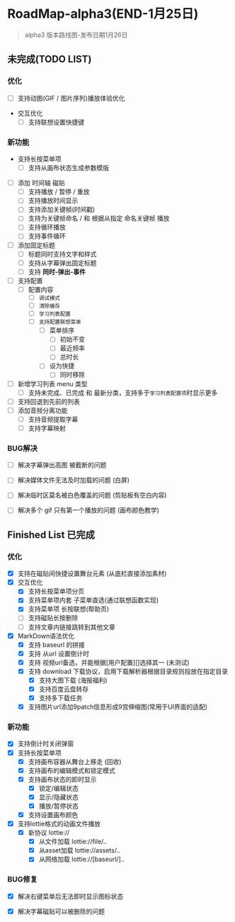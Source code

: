

# RoadMap-alpha3(END-1月25日)

> alpha3 版本路线图-发布日期1月26日

## 未完成(TODO LIST)

### 优化

- [ ] 支持动图(GIF / 图片序列)播放体验优化
- 交互优化
    - [ ] 支持联想设置快捷键

### 新功能

<!-- 这是我的注释 -->

- 支持长按菜单项
  - [ ] 支持从画布状态生成参数模版

- [ ] 添加 时间轴 磁贴
  - [ ] 支持播放 / 暂停 / 重放
  - [ ] 支持播放时间显示
  - [ ] 支持添加关键帧(时间戳)
  - [ ] 支持为关键帧命名 / 和 根据从指定 命名关键帧 播放
  - [ ] 支持循环播放
  - [ ] 支持事件循环
- [ ] 添加固定标题
  - [ ] 标题同时支持文字和样式
  - [ ] 支持从字幕弹出固定标题
  - [ ] 支持 **同时-弹出-事件**
- [ ] 支持配置
  - [ ] 配置内容
    - [ ] `调试模式` 
    - [ ] `清除缓存` 
    - [ ] `学习列表配置`
    - [ ] `支持配置联想菜单`
      - [ ] 菜单排序
        - [ ] 初始不变
        - [ ] 最近频率
        - [ ] 总时长
      - [ ] 设为快捷
        - [ ] 同时移除
- [ ] 新增学习列表 menu 类型
  - [ ] 支持未完成、已完成 和 最新分类，支持多于`学习列表配置项`时显示更多
- [ ] 支持回退到先前的列表
- [ ] 添加音频分离功能
  - [ ] 支持音频提取字幕
  - [ ] 支持字幕映射

### BUG解决

- [ ] 解决字幕弹出高图 被截断的问题

- [ ] 解决媒体文件无法及时加载的问题 (白屏)

- [ ] 解决临时区莫名被白色覆盖的问题 (剪贴板有空白内容)

- [ ] 解决多个 gif 只有第一个播放的问题 (画布颜色教学)



## Finished List 已完成

### 优化

- [x] 支持在磁贴间快捷设置舞台元素 (从底栏直接添加素材)
- [x] 交互优化
  - [x] 支持长按菜单项分页
  - [x] 支持菜单项内套 子菜单直选(通过联想函数实现)
  - [x] 支持菜单项 长按联想(帮助页)
  - [ ] 支持磁贴长按删除
  - [ ] 支持文章内链接跳转到其他文章
- [x] MarkDown语法优化
  - [x] 支持 baseurl 的拼接
  - [x] 支持 从url 设置倒计时
  - [x] 支持 视频url备选，并能根据[用户配置][]选择其一 (未测试)
  - [x] 支持 download 下载协议，启用下载解析器根据目录规则投放在指定目录
    - [x] 支持大图下载 (海报福利)
    - [x] 支持百度云盘转存
    - [x] 支持多下载任务
  - [x] 支持图片url添加9patch信息形成9宫伸缩图(常用于UI界面的适配)

### 新功能

- [x] 支持倒计时关闭弹窗
- [x] 支持长按菜单项
  - [x] 支持画布容器从舞台上移走 (回收)
  - [x] 支持画布的编辑模式和锁定模式
  - [x] 支持画布状态的即时显示
    - [x] 锁定/编辑状态
    - [x] 显示/隐藏状态
    - [x] 播放/暂停状态
  - [x] 支持设置画布颜色
- [x] 支持lottie格式的动画文件播放
  - [x] 新协议 lottie://
    - [x] 从文件加载 lottie://file/..
    - [x] 从asset加载 lottie://assets/..
    - [x] 从网络加载 lottie://[baseurl/]..

### BUG修复

- [x] 解决右键菜单后无法即时显示图标状态

- [x] 解决字幕磁贴可以被删除的问题
